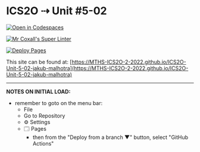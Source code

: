 # ICS2O ⇢ Unit #5-02

[![Open in Codespaces](https://classroom.github.com/assets/launch-codespace-7f7980b617ed060a017424585567c406b6ee15c891e84e1186181d67ecf80aa0.svg)](https://classroom.github.com/open-in-codespaces?assignment_repo_id=11009556)

[![Mr Coxall's Super Linter](https://github.com/MTHS-ICS2O-2-2022/ICS2O-Unit-5-02-jakub-malhotra/workflows/Mr%20Coxall's%20Super%20Linter/badge.svg)](https://github.com/MTHS-ICS2O-2-2022/ICS2O-Unit-5-02-jakub-malhotra/actions)

[![Deploy Pages](https://github.com/MTHS-ICS2O-2-2022/ICS2O-Unit-5-02-jakub-malhotra/workflows/Deploy%20Pages/badge.svg)](https://github.com/MTHS-ICS2O-2-2022/ICS2O-Unit-5-02-jakub-malhotra/actions)

This site can be found at: [https://MTHS-ICS2O-2-2022.github.io/ICS2O-Unit-5-02-jakub-malhotra](https://MTHS-ICS2O-2-2022.github.io/ICS2O-Unit-5-02-jakub-malhotra)

---

**NOTES ON INITIAL LOAD:**
- remember to goto on the menu bar:
  - File
  - Go to Repository
  - ⚙ Settings
  - 🗔 Pages
    - then from the "Deploy from a branch ▼" button, select "GitHub Actions"
